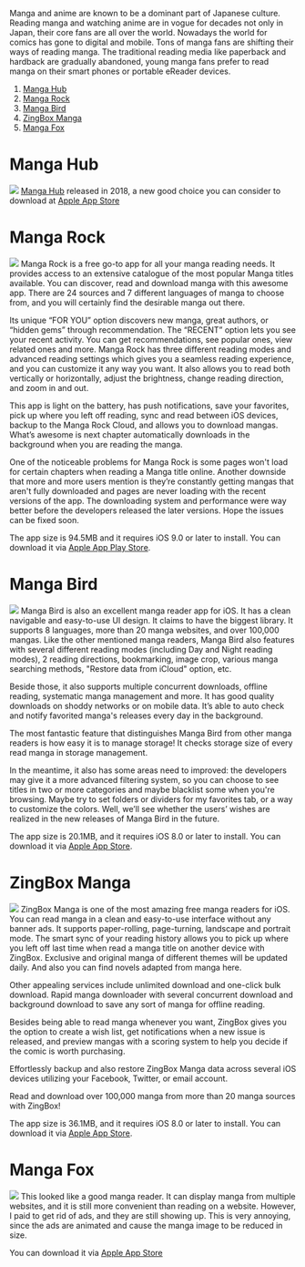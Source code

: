 Manga and anime are known to be a dominant part of Japanese culture. Reading manga and watching anime are in vogue for decades not only in Japan, their core fans are all over the world. Nowadays the world for comics has gone to digital and mobile. Tons of manga fans are shifting their ways of reading manga. The traditional reading media like paperback and hardback are gradually abandoned, young manga fans prefer to read manga on their smart phones or portable eReader devices.

1. [Manga Hub](#manga-hub)
2. [Manga Rock](#manga-rock)
3. [Manga Bird](#manga-bird) 
4. [ZingBox Manga](#zingbox-manga)
5. [Manga Fox](#manga-fox)

# Manga Hub
![](https://i.imgur.com/nE4zKFB.png)
[Manga Hub](https://manga-hub.github.io) released in 2018, a new good choice you can consider to download at  [Apple App Store](https://itunes.apple.com/US/app/id1271999643?l=en)

# Manga Rock
![](https://www.epubor.com/images/uppic/manga-rock.png)
Manga Rock is a free go-to app for all your manga reading needs. It provides access to an extensive catalogue of the most popular Manga titles available. You can discover, read and download manga with this awesome app. There are 24 sources and 7 different languages of manga to choose from, and you will certainly find the desirable manga out there.

Its unique “FOR YOU” option discovers new manga, great authors, or “hidden gems” through recommendation. The “RECENT” option lets you see your recent activity. You can get recommendations, see popular ones, view related ones and more. Manga Rock has three different reading modes and advanced reading settings which gives you a seamless reading experience, and you can customize it any way you want. It also allows you to read both vertically or horizontally, adjust the brightness, change reading direction, and zoom in and out.

This app is light on the battery, has push notifications, save your favorites, pick up where you left off reading, sync and read between iOS devices, backup to the Manga Rock Cloud, and allows you to download mangas. What’s awesome is next chapter automatically downloads in the background when you are reading the manga.

One of the noticeable problems for Manga Rock is some pages won't load for certain chapters when reading a Manga title online. Another downside that more and more users mention is they’re constantly getting mangas that aren't fully downloaded and pages are never loading with the recent versions of the app. The downloading system and performance were way better before the developers released the later versions. Hope the issues can be fixed soon.

The app size is 94.5MB and it requires iOS 9.0 or later to install. You can download it via [Apple App Play Store](https://itunes.apple.com/us/app/manga-rock/id519675128?mt=8).

# Manga Bird
![](https://www.epubor.com/images/uppic/manga-bird.png)
Manga Bird is also an excellent manga reader app for iOS. It has a clean navigable and easy-to-use UI design. It claims to have the biggest library. It supports 8 languages, more than 20 manga websites, and over 100,000 mangas. Like the other mentioned manga readers, Manga Bird also features with several different reading modes (including Day and Night reading modes), 2 reading directions, bookmarking, image crop, various manga searching methods, "Restore data from iCloud" option, etc.

Beside those, it also supports multiple concurrent downloads, offline reading, systematic manga management and more. It has good quality downloads on shoddy networks or on mobile data. It’s able to auto check and notify favorited manga's releases every day in the background.

The most fantastic feature that distinguishes Manga Bird from other manga readers is how easy it is to manage storage! It checks storage size of every read manga in storage management.

In the meantime, it also has some areas need to improved: the developers may give it a more advanced filtering system, so you can choose to see titles in two or more categories and maybe blacklist some when you're browsing. Maybe try to set folders or dividers for my favorites tab, or a way to customize the colors. Well, we’ll see whether the users’ wishes are realized in the new releases of Manga Bird in the future.

The app size is 20.1MB, and it requires iOS 8.0 or later to install. You can download it via [Apple App Store](https://itunes.apple.com/us/app/manga-bird-best-manga-reader/id834760417?mt=8).

# ZingBox Manga
![](https://www.epubor.com/images/uppic/Zingbox.png)
ZingBox Manga is one of the most amazing free manga readers for iOS. You can read manga in a clean and easy-to-use interface without any banner ads. It supports paper-rolling, page-turning, landscape and portrait mode. The smart sync of your reading history allows you to pick up where you left off last time when read a manga title on another device with ZingBox. Exclusive and original manga of different themes will be updated daily. And also you can find novels adapted from manga here.

Other appealing services include unlimited download and one-click bulk download. Rapid manga downloader with several concurrent download and background download to save any sort of manga for offline reading.

Besides being able to read manga whenever you want, ZingBox gives you the option to create a wish list, get notifications when a new issue is released, and preview mangas with a scoring system to help you decide if the comic is worth purchasing.

Effortlessly backup and also restore ZingBox Manga data across several iOS devices utilizing your Facebook, Twitter, or email account.

Read and download over 100,000 manga from more than 20 manga sources with ZingBox!

The app size is 36.1MB, and it requires iOS 8.0 or later to install. You can download it via [Apple App Store](https://itunes.apple.com/in/app/manga-reader-zingbox-manga-reader-community/id1253824711?mt=8).

# Manga Fox
![](https://i.imgur.com/TG4luMB.png)
This looked like a good manga reader. It can display manga from multiple websites, and it is still more convenient than reading on a website. However, I paid to get rid of ads, and they are still showing up. This is very annoying, since the ads are animated and cause the manga image to be reduced in size.

 You can download it via [Apple App Store](https://itunes.apple.com/US/app/id1108671336?l=en)

